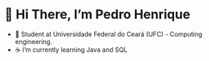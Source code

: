 # 👋 Hi There, I’m Pedro Henrique
- 📘 Student at Universidade Federal do Ceará (UFC) - Computing engineering.
- ☕ I’m currently learning Java and SQL

<!---
gadelhapedro/gadelhapedro is a ✨ special ✨ repository because its `README.md` (this file) appears on your GitHub profile.
You can click the Preview link to take a look at your changes.
--->
